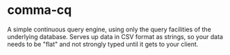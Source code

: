 comma-cq
========

A simple continuous query engine, using only the query facilities of the underlying database. Serves up data in CSV format as strings, so your data needs to be &quot;flat&quot; and not strongly typed until it gets to your client.